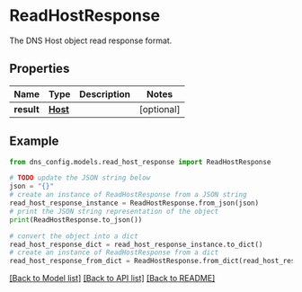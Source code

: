 # ReadHostResponse

The DNS Host object read response format.

## Properties

Name | Type | Description | Notes
------------ | ------------- | ------------- | -------------
**result** | [**Host**](Host.md) |  | [optional] 

## Example

```python
from dns_config.models.read_host_response import ReadHostResponse

# TODO update the JSON string below
json = "{}"
# create an instance of ReadHostResponse from a JSON string
read_host_response_instance = ReadHostResponse.from_json(json)
# print the JSON string representation of the object
print(ReadHostResponse.to_json())

# convert the object into a dict
read_host_response_dict = read_host_response_instance.to_dict()
# create an instance of ReadHostResponse from a dict
read_host_response_from_dict = ReadHostResponse.from_dict(read_host_response_dict)
```
[[Back to Model list]](../README.md#documentation-for-models) [[Back to API list]](../README.md#documentation-for-api-endpoints) [[Back to README]](../README.md)


